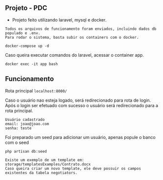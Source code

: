 
## Projeto - PDC

- Projeto feito utilizando laravel, mysql e docker.
~~~~
Todos os arquivos de funcionamento foram enviados, incluindo dados db populado e .env. 
Para rodar o sistema, basta subir os containers com o docker.
~~~~
``docker-compose up -d``

Caso queira executar comandos do laravel, acessar o container app.

``docker exec -it app bash``
## Funcionamento

Rota principal
``localhost:8000/``

Caso o usuário nao esteja logado, será redirecionado para rota de login. Após o login ser efetuado com sucesso o usuário será redirecionado para a rota principal.

~~~~
Usuário cadastrado
email: joao@joao.com
senha: teste
~~~~
Foi preparado um seed para adicionar um usuário, apenas popule o banco com o seed

`php artisan db:seed`

~~~~
Existe um exemplo de um template em: storage/templatesExamples/Contrato.docx
Caso queira criar um novo template, ele deve possuir os campos existentes da tabela negotiators.
~~~~
